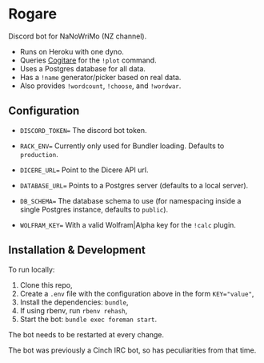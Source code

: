 # Rogare

Discord bot for NaNoWriMo (NZ channel).

- Runs on Heroku with one dyno.
- Queries [Cogitare](https://cogitare.nz) for the `!plot` command.
- Uses a Postgres database for all data.
- Has a `!name` generator/picker based on real data.
- Also provides `!wordcount`, `!choose`, and `!wordwar`.

## Configuration

- `DISCORD_TOKEN=` The discord bot token.

- `RACK_ENV=` Currently only used for Bundler loading. Defaults to `production`.

- `DICERE_URL=` Point to the Dicere API url.

- `DATABASE_URL=` Points to a Postgres server (defaults to a local server).

- `DB_SCHEMA=` The database schema to use (for namespacing inside a single Postgres instance, defaults to `public`).

- `WOLFRAM_KEY=` With a valid Wolfram|Alpha key for the `!calc` plugin.

## Installation & Development

To run locally:

1. Clone this repo,
2. Create a `.env` file with the configuration above in the form `KEY="value"`,
3. Install the dependencies: `bundle`,
4. If using rbenv, run `rbenv rehash`,
5. Start the bot: `bundle exec foreman start`.

The bot needs to be restarted at every change.

The bot was previously a Cinch IRC bot, so has peculiarities from that time.

